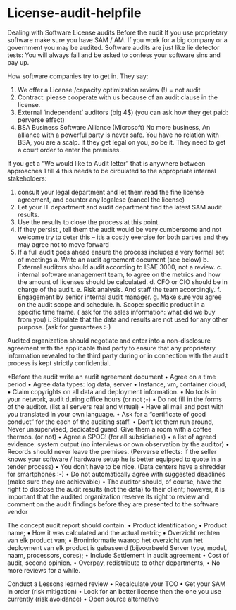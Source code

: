 # License-audit-helpfile
Dealing with Software License audits
Before the audit
If you use proprietary software make sure you have SAM / AM.
If you work for a big company or a government you may be audited.
Software audits are just like lie detector tests: 
You will always fail and be asked to confess your software sins and pay up. 

How software companies try to get in. They say:
1.	We offer a License /capacity optimization review (!) = not audit
2.	Contract: please cooperate with us because of an audit clause in the license.
3.	External ‘independent’ auditors (big 4$) (you can ask how they get paid: perverse effect)
4.	BSA Business Software Alliance (Microsoft) No more business,   An alliance with a powerful party is never safe. You have no relation with BSA, you are a scalp. 
If they get legal on you, so be it. They need to get a court order to enter the premises.

If you get a “We would like to Audit letter” that is anywhere between approaches 1 till 4 this needs to be circulated to the appropriate internal stakeholders:
1.	consult your legal department and let them read the fine license agreement, and counter any legalese (cancel the license)
2.	Let your IT department and audit department find the latest SAM audit results.
3.	Use the results to close the process at this point. 
4.	If they persist , tell them the audit would be very cumbersome and not welcome try to deter this – it’s a costly exercise for both parties and they may agree not to move forward 
5.	If a full audit goes ahead ensure the process includes a very formal set of meetings
a.	Write an audit agreement document (see below)
b.	External auditors should audit according to ISAE 3000, not a review.
c.	internal software management team, to agree on the metrics and how the amount of licenses should be calculated.
d.	CFO or CIO should be in charge of the audit.
e.	Risk analysis. And staff the team accordingly. 
f.	Engagement by senior internal audit manager. 
g.	Make sure you agree on the audit scope and schedule.
h.	Scope: specific product in a specific time frame. ( ask for the sales information: what did we buy from you)
i.	Stipulate that the data and results are not used for any other purpose. (ask for guarantees :-)

Audited organization should negotiate and enter into a non-disclosure agreement with the applicable third party to ensure that any proprietary information revealed to the third party during or in connection with the audit process is kept strictly confidential.


*Before the audit write an audit agreement document
•	Agree on a time period
•	Agree data types: log data, server 
•	Instance, vm, container cloud, 
•	Claim copyrights on all data and deployment information.
•	No tools in your network, audit during office hours (or not ;-)
•	Do not fill in the forms of the auditor. (list all servers real and virtual)
•	Have all mail and post with you translated in your own language.
•	Ask for a “certificate of good conduct” for the each of the auditing staff. 
•	Don’t let them run around, Never unsupervised, dedicated guard. Give them a room with a coffee thermos. (or not)
•	Agree a SPOC! (for all subsidiaries) 
•	a list of agreed evidence: system output (no interviews or own observation by the auditor) 
•	Records should never leave the premises. (Perverse effects: if the seller knows your software / hardware setup he is better equipped to quote in a tender process)
•	You don’t have to be nice. (Data centers have a shredder for smartphones :-)
•	Do not automatically agree with suggested deadlines (make sure they are achievable)
•	The auditor should, of course, have the right to disclose the audit results (not the data) to their client; however, it is important that the audited organization reserve its right to review and comment on the audit findings before they are presented to the software vendor

The concept audit report should contain:
•	Product identification;
•	Product name;
•	How it was calculated and the actual metric;
•	Overzicht rechten van elk product van; 
•	Broninformatie waarop het overzicht van het deployment van elk product is gebaseerd (bijvoorbeeld Server type, model, naam, processors, cores);
•	Include Settlement in audit agreement
•	Cost of audit, second opinion.
•	Overpay, redistribute to other departments, 
•	No more reviews for a while. 

Conduct a Lessons learned review 
•	Recalculate your TCO
•	Get your SAM in order (risk mitigation)
•	Look for an better license then the one you use currently  (risk avoidance)
•	Open source alternative 


